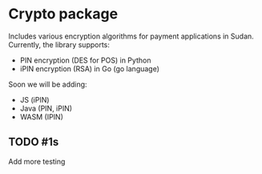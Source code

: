 # Crypto package

Includes various encryption algorithms for payment applications in Sudan. Currently, the library supports:

- PIN encryption (DES for POS) in Python
- iPIN encryption (RSA) in Go (go language)

Soon we will be adding:
- JS (iPIN)
- Java (PIN, iPIN)
- WASM (IPIN)


## TODO #1s

Add more testing
